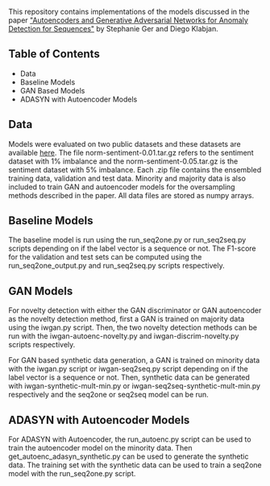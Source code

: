 This repository contains implementations of the models discussed in the paper 
["Autoencoders and Generative Adversarial Networks for Anomaly Detection for Sequences"](https://arxiv.org/abs/1901.02514)
by Stephanie Ger and Diego Klabjan. 

## Table of Contents
* Data
* Baseline Models
* GAN Based Models
* ADASYN with Autoencoder Models

## Data 
Models were evaluated on two public datasets and these datasets are available [here](https://northwestern.box.com/s/lt1mkyjhbl0ksq21y1m0o9qpkd6g5ib5). The file norm-sentiment-0.01.tar.gz refers to the sentiment dataset with 1% imbalance and the norm-sentiment-0.05.tar.gz is the sentiment dataset with 5% imbalance. Each .zip file contains the ensembled training data, validation and test data. Minority and majority data is also included to train GAN and autoencoder models for the oversampling methods described in the paper. All data files are stored as numpy arrays.

## Baseline Models
The baseline model is run using the run_seq2one.py or run_seq2seq.py scripts depending on if the label vector is a 
sequence or not. The F1-score for the validation and test sets can be computed using the run_seq2one_output.py and
run_seq2seq.py scripts respectively.

## GAN Models
For novelty detection with either the GAN discriminator or GAN autoencoder as the novelty detection method, first a GAN
is trained on majority data using the iwgan.py script. Then, the two novelty detection methods can be run with the
iwgan-autoenc-novelty.py and iwgan-discrim-novelty.py scripts respectively. 

For GAN based synthetic data generation, a GAN is trained on minority data with the iwgan.py script or iwgan-seq2seq.py
script depending on if the label vector is a sequence or not. Then, synthetic data can be generated with 
iwgan-synthetic-mult-min.py or iwgan-seq2seq-synthetic-mult-min.py respectively and the seq2one or seq2seq model can be
run.

## ADASYN with Autoencoder Models
For ADASYN with Autoencoder, the run_autoenc.py script can be used to train the autoencoder model on the minority data. 
Then get_autoenc_adasyn_synthetic.py can be used to generate the synthetic data. The training set with the synthetic 
data can be used to train a seq2one model with the run_seq2one.py script. 
